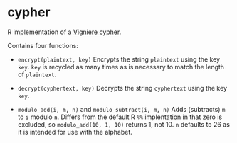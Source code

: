 # cypher
R implementation of a [Vigniere cypher](http://crypto.interactive-maths.com/vigenegravere-cipher.html).

Contains four functions:

* `encrypt(plaintext, key)` Encrypts the string `plaintext` using the key `key`. `key` is recycled as many times as is necessary
to match the length of `plaintext`.

* `decrypt(cyphertext, key)` Decrypts the string `cyphertext` using the key `key`.

* `modulo_add(i, m, n)` and `modulo_subtract(i, m, n)` Adds (subtracts) `m` to `i` modulo `n`. Differs from the default R `%%`
implentation in that zero is excluded, so `modulo_add(10, 1, 10)` returns 1, not 10. `n` defaults to 26 as it is intended for
use with the alphabet.
